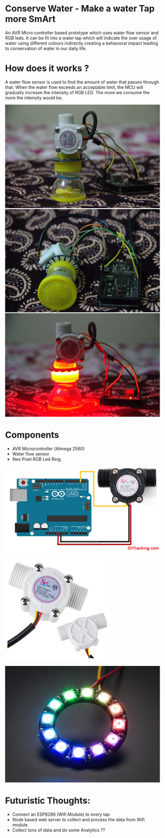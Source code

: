 # Conserve Water - Make a water Tap more SmArt
An AVR Micro controller based prototype which uses water flow sensor and RGB leds. It can be fit into a water tap which will indicate the over usage of water using different colours indirectly creating a behavioral impact leading to conservation of water in our daily life.

# How does it works ?
A water flow sensor is used to find the amount of water that passes through that. When the water flow exceeds an acceptable limit, the MCU will gradually increase the intensity of RGB LED. The more we consume the more the intensity would be.

![SmartTap](https://github.com/pradp14b/SmartTap/blob/master/imgs/smart_tap.jpg)
![SmartTapSideView](https://github.com/pradp14b/SmartTap/blob/master/imgs/smart_tap_side_view.jpg)
![SmartTapAction](https://github.com/pradp14b/SmartTap/blob/master/imgs/smart_tap_action.jpg)

# Components
* AVR Microcontroller (Atmega 2560)
* Water flow sensor
* Neo Pixel RGB Led Ring.

![Connections](https://github.com/pradp14b/SmartTap/blob/master/imgs/connections.png)
 
![Water Flow Sensor](https://github.com/pradp14b/SmartTap/blob/master/imgs/flow_sensor.jpg)
 
![Neo Pixel Ring](https://github.com/pradp14b/SmartTap/blob/master/imgs/neopixel_ring.jpg)

# Futuristic Thoughts:

* Connect an ESP8266 (Wifi Module) to every tap
* Node based web server to collect and process the data from Wifi module
* Collect tons of data and do some Analytics ??





